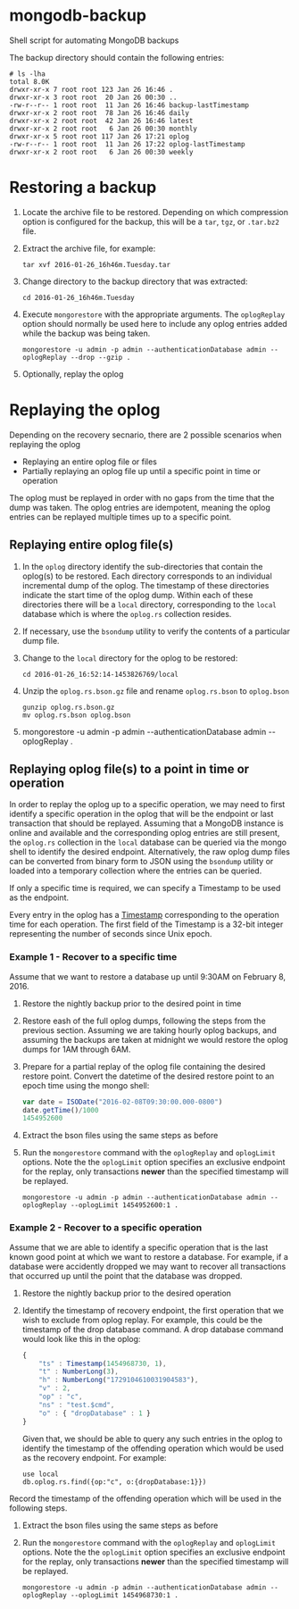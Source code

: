 # mongodb-backup
Shell script for automating MongoDB backups

The backup directory should contain the following entries:

```
# ls -lha
total 8.0K
drwxr-xr-x 7 root root 123 Jan 26 16:46 .
drwxr-xr-x 3 root root  20 Jan 26 00:30 ..
-rw-r--r-- 1 root root  11 Jan 26 16:46 backup-lastTimestamp
drwxr-xr-x 2 root root  78 Jan 26 16:46 daily
drwxr-xr-x 2 root root  42 Jan 26 16:46 latest
drwxr-xr-x 2 root root   6 Jan 26 00:30 monthly
drwxr-xr-x 5 root root 117 Jan 26 17:21 oplog
-rw-r--r-- 1 root root  11 Jan 26 17:22 oplog-lastTimestamp
drwxr-xr-x 2 root root   6 Jan 26 00:30 weekly
```

# Restoring a backup

1. Locate the archive file to be restored. Depending on which compression option is configured for the backup, this will be a `tar`, `tgz`, or `.tar.bz2` file.
1. Extract the archive file, for example:

    ```
    tar xvf 2016-01-26_16h46m.Tuesday.tar
    ```
1. Change directory to the backup directory that was extracted:

    ```
    cd 2016-01-26_16h46m.Tuesday
    ```
1. Execute `mongorestore` with the appropriate arguments. The `oplogReplay` option should normally be used here to include any oplog entries added while the backup was being taken.

    ```
    mongorestore -u admin -p admin --authenticationDatabase admin --oplogReplay --drop --gzip .
    ```
1. Optionally, replay the oplog


# Replaying the oplog

Depending on the recovery secnario, there are 2 possible scenarios when replaying the oplog

* Replaying an entire oplog file or files
* Partially replaying an oplog file up until a specific point in time or operation

The oplog must be replayed in order with no gaps from the time that the dump was taken. The oplog entries are idempotent, meaning the oplog entries can be replayed multiple times up to a specific point.

## Replaying entire oplog file(s)

1. In the `oplog` directory identify the sub-directories that contain the oplog(s) to be restored. Each directory corresponds to an individual incremental dump of the oplog. The timestamp of these directories indicate the start time of the oplog dump. Within each of these directories there will be a `local` directory, corresponding to the `local` database which is where the `oplog.rs` collection resides.
1. If necessary, use the `bsondump` utility to verify the contents of a particular dump file.
1. Change to the `local` directory for the oplog to be restored:

    ```
    cd 2016-01-26_16:52:14-1453826769/local
    ```
1. Unzip the `oplog.rs.bson.gz` file and rename `oplog.rs.bson` to `oplog.bson`

    ```
    gunzip oplog.rs.bson.gz
    mv oplog.rs.bson oplog.bson
    ```
1. mongorestore -u admin -p admin --authenticationDatabase admin --oplogReplay .

## Replaying oplog file(s) to a point in time or operation

In order to replay the oplog up to a specific operation, we may need to first identify a specific operation in the oplog that will be the endpoint or last transaction that should be replayed. Assuming that a MongoDB instance is online and available and the corresponding oplog entries are still present, the `oplog.rs` collection in the `local` database can be queried via the mongo shell to identify the desired endpoint. Alternatively, the raw oplog dump files can be converted from binary form to JSON using the `bsondump` utility or loaded into a temporary collection where the entries can be queried.

If only a specific time is required, we can specify a Timestamp to be used as the endpoint.

Every entry in the oplog has a [Timestamp](https://docs.mongodb.org/manual/reference/bson-types/#document-bson-type-timestamp) corresponding to the operation time for each operation. The first field of the Timestamp is a 32-bit integer representing the number of seconds since Unix epoch.

### Example 1 - Recover to a specific time
Assume that we want to restore a database up until 9:30AM on February 8, 2016.

1. Restore the nightly backup prior to the desired point in time
1. Restore eash of the full oplog dumps, following the steps from the previous section. Assuming we are taking hourly oplog backups, and assuming the backups are taken at midnight we would restore the oplog dumps for 1AM through 6AM.
1. Prepare for a partial replay of the oplog file containing the desired restore point. Convert the datetime of the desired restore point to an epoch time using the mongo shell:

    ```javascript
    var date = ISODate("2016-02-08T09:30:00.000-0800")
    date.getTime()/1000
    1454952600
    ```
1. Extract the bson files using the same steps as before
1. Run the `mongorestore` command with the `oplogReplay` and `oplogLimit` options. Note the the ``oplogLimit`` option specifies an exclusive endpoint for the replay, only transactions **newer** than the specified timestamp will be replayed.

    ```
    mongorestore -u admin -p admin --authenticationDatabase admin --oplogReplay --oplogLimit 1454952600:1 .
    ```
    
### Example 2 - Recover to a specific operation
Assume that we are able to identify a specific operation that is the last known good point at which we want to restore a database. For example, if a database were accidently dropped we may want to recover all transactions that occurred up until the point that the database was dropped.

1. Restore the nightly backup prior to the desired operation
1. Identify the timestamp of recovery endpoint, the first operation that we wish to exclude from oplog replay. For example, this could be the timestamp of the drop database command. A drop database command would look like this in the oplog:

	```javascript	
	{
	    "ts" : Timestamp(1454968730, 1),
	    "t" : NumberLong(3),
	    "h" : NumberLong("1729104610031904583"),
	    "v" : 2,
	    "op" : "c",
	    "ns" : "test.$cmd",
	    "o" : { "dropDatabase" : 1 }
	}
	```

    Given that, we should be able to query any such entries in the oplog to identify the timestamp of the offending operation which would be used as the recovery endpoint. For example:

	```
	use local
	db.oplog.rs.find({op:"c", o:{dropDatabase:1}})
	```
    
Record the timestamp of the offending operation which will be used in the following steps.
    
1. Extract the bson files using the same steps as before
1. Run the `mongorestore` command with the `oplogReplay` and `oplogLimit` options. Note the the ``oplogLimit`` option specifies an exclusive endpoint for the replay, only transactions **newer** than the specified timestamp will be replayed.

    ```
    mongorestore -u admin -p admin --authenticationDatabase admin --oplogReplay --oplogLimit 1454968730:1 .
    ```




